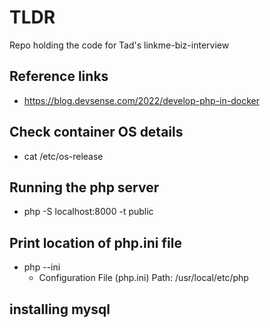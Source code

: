 # TLDR

Repo holding the code for Tad's linkme-biz-interview

## Reference links

- https://blog.devsense.com/2022/develop-php-in-docker

## Check container OS details

- cat /etc/os-release

## Running the php server

- php -S localhost:8000 -t public

## Print location of php.ini file

- php --ini
  - Configuration File (php.ini) Path: /usr/local/etc/php

## installing mysql